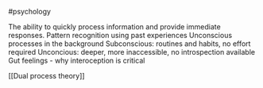 #psychology 

The ability to quickly process information and provide immediate responses.
	Pattern recognition using past experiences
	Unconscious processes in the background
		Subconscious: routines and habits, no effort required
		Unconcious: deeper, more inaccessible, no introspection available
	Gut feelings - why interoception is critical

[[Dual process theory]]
